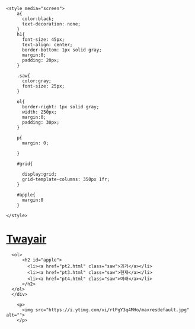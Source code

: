 <!DOCTYPE html>
<html lang="kr" dir="ltr">
  <head>
    <meta charset="utf-8">
    <title>TWAY - tips</title>

    <style media="screen">
        a{
          color:black;
          text-decoration: none;
        }
        h1{
          font-size: 45px;
          text-align: center;
          border-bottom: 1px solid gray;
          margin:0;
          padding: 20px;
        }

        .saw{
          color:gray;
          font-size: 25px;
        }

        ol{
          border-right: 1px solid gray;
          width: 250px;
          margin:0;
          padding: 30px;
        }

        p{
          margin: 0;

        }

        #grid{

          display:grid;
          grid-template-columns: 350px 1fr;
        }

        #apple{
          margin:0
        }
        
    </style>

  </head>


  <body>
      <h1><a href="pt1.html">Twayair</a> </h1>
      <div id="grid">


      <ol>
          <h2 id="apple">
            <li><a href="pt2.html" class="saw">과거</a></li>
            <li><a href="pt3.html" class="saw">현재</a></li>
            <li><a href="pt4.html" class="saw">미래</a></li>
          </h2>
      </ol>
      </div>

        <p>
          <img src="https://i.ytimg.com/vi/rtPgY3q4MHo/maxresdefault.jpg" alt="">
        </p>





  </body>
</html>
